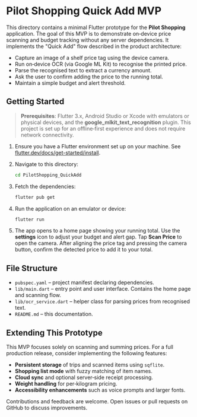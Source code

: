 # Pilot Shopping Quick Add MVP

This directory contains a minimal Flutter prototype for the **Pilot Shopping**
application. The goal of this MVP is to demonstrate on‑device price scanning
and budget tracking without any server dependencies. It implements the
"Quick Add" flow described in the product architecture:

* Capture an image of a shelf price tag using the device camera.
* Run on‑device OCR (via Google ML Kit) to recognise the printed price.
* Parse the recognised text to extract a currency amount.
* Ask the user to confirm adding the price to the running total.
* Maintain a simple budget and alert threshold.

## Getting Started

> **Prerequisites**: Flutter 3.x, Android Studio or Xcode with emulators or
> physical devices, and the **google_mlkit_text_recognition** plugin. This
> project is set up for an offline‑first experience and does not require
> network connectivity.

1. Ensure you have a Flutter environment set up on your machine. See
   [flutter.dev/docs/get-started/install](https://flutter.dev/docs/get-started/install).
2. Navigate to this directory:

   ```sh
   cd PilotShopping_QuickAdd
   ```

3. Fetch the dependencies:

   ```sh
   flutter pub get
   ```

4. Run the application on an emulator or device:

   ```sh
   flutter run
   ```

5. The app opens to a home page showing your running total. Use the
   **settings** icon to adjust your budget and alert gap. Tap **Scan Price**
   to open the camera. After aligning the price tag and pressing the
   camera button, confirm the detected price to add it to your total.

## File Structure

* `pubspec.yaml` – project manifest declaring dependencies.
* `lib/main.dart` – entry point and user interface. Contains the home page
  and scanning flow.
* `lib/ocr_service.dart` – helper class for parsing prices from recognised
  text.
* `README.md` – this documentation.

## Extending This Prototype

This MVP focuses solely on scanning and summing prices. For a full
production release, consider implementing the following features:

* **Persistent storage** of trips and scanned items using `sqflite`.
* **Shopping list mode** with fuzzy matching of item names.
* **Cloud sync** and optional server‑side receipt processing.
* **Weight handling** for per‑kilogram pricing.
* **Accessibility enhancements** such as voice prompts and larger fonts.

Contributions and feedback are welcome. Open issues or pull requests on
GitHub to discuss improvements.
